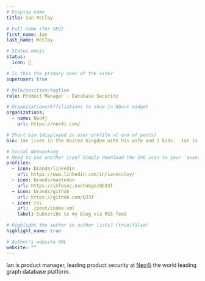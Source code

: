 ```yaml
---
# Display name
title: Ian McCloy

# Full name (for SEO)
first_name: Ian
last_name: McCloy

# Status emoji
status:
  icon: 🐄

# Is this the primary user of the site?
superuser: true

# Role/position/tagline
role: Product Manager - Database Security

# Organizations/Affiliations to show in About widget
organizations:
  - name: Neo4j
    url: https://neo4j.com/

# Short bio (displayed in user profile at end of posts)
bio: Ian lives in the United Kingdom with his wife and 2 kids.  Ian is a Product Manager with a focus on cybersecurity but he has a vast range of experience as a Software Engineer, Technical Support Engineer, Quality Assurance Engineer and Systems Administrator. Ian has led global technical teams for the majority of his 20 year professional career and holds several patents in the areas of cybersecurity, virtualisation and server hardware design.

# Social Networking
# Need to use another icon? Simply download the SVG icon to your `assets/media/icons/` folder.
profiles:
  - icon: brands/linkedin
    url: https://www.linkedin.com/in/ianmccloy/
  - icon: brands/mastodon
    url: https://infosec.exchange/@b33f
  - icon: brands/github
    url: https://github.com/b33f
  - icon: rss
    url: ./post/index.xml
    label: Subscribe to my blog via RSS feed

# Highlight the author in author lists? (true/false)
highlight_name: true

# Author's website URL
website: ""
---
```


Ian is product manager, leading product security at [Neo4j](https://neo4j.com) the world leading graph database platform.

